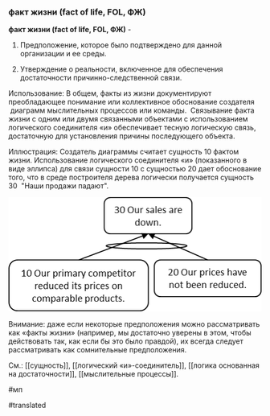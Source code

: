 ### факт жизни (fact of life, FOL, ФЖ)

**факт жизни (fact of life, FOL, ФЖ)** -

1. Предположение, которое было подтверждено для данной организации и ее среды.

2. Утверждение о реальности, включенное для обеспечения достаточности причинно-следственной связи.

Использование: В общем, факты из жизни документируют преобладающее понимание или коллективное обоснование создателя  диаграмм мыслительных процессов или команды.  Связывание факта жизни с одним или двумя связанными объектами с использованием логического соединителя «и» обеспечивает тесную логическую связь, достаточную для установления причины последующего объекта.

Иллюстрация: Создатель диаграммы считает сущность 10 фактом жизни. Использование логического соединителя «и» (показанного в виде эллипса) для связи сущности 10 с сущностью 20 дает обоснование того, что в среде построителя дерева логически получается сущность 30  "Наши продажи падают".

![](images/image4.png)

Внимание: даже если некоторые предположения можно рассматривать как «факты жизни» (например, мы достаточно уверены в этом, чтобы действовать так, как если бы это было правдой), их всегда следует рассматривать как сомнительные предположения.

См.: [[сущность]], [[логический «и»-соединитель]], [[логика основанная на достаточности]], [[мыслительные процессы]].

#мп

#translated
